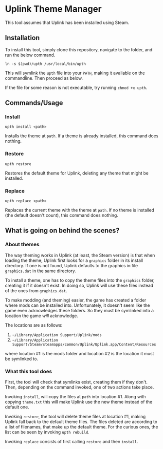 
# Uplink Theme Manager

This tool assumes that Uplink has been installed using Steam.

## Installation

To install this tool, simply clone this repository, navigate to the folder, and run the below command.

    ln -s $(pwd)/upth /usr/local/bin/upth

This will symlink the `upth` file into your `PATH`, making it available on the commandline.
Then proceed as below.

If the file for some reason is not executable, try running `chmod +x upth`.

## Commands/Usage

### Install

    upth install <path>

Installs the theme at `path`.
If a theme is already installed, this command does nothing.

### Restore

    upth restore

Restores the default theme for Uplink, deleting any theme that might be installed.

### Replace

    upth replace <path>

Replaces the current theme with the theme at `path`.
If no theme is installed (the default doesn't count), this command does nothing.

## What is going on behind the scenes?

### About themes

The way theming works in Uplink (at least, the Steam version) is that when loading the theme,
Uplink first looks for a `graphics` folder in its install directory.
If one is not found, Uplink defaults to the graphics in file `graphics.dat` in the same directory.

To install a theme, one has to copy the theme files into the `graphics` folder, creating it if it doesn't exist.
In doing so, Uplink will use these files instead of the ones from `graphics.dat`.

To make modding (and theming) easier, the game has created a folder where mods can be installed into.
Unfortunately, it doesn't seem like the game even acknowledges these folders.
So they must be symlinked into a location the game *will* acknowledge.

The locations are as follows:

1. `~/Library/Application Support/Uplink/mods`
2. `~/Library/Application Support/Steam/steamapps/common/Uplink/Uplink.app/Content/Resources`

where location #1 is the mods folder and location #2 is the location it must be symlinked to.

### What this tool does

First, the tool will check that symlinks exist, creating them if they don't.
Then, depending on the command invoked, one of two actions take place.

Invoking `install`, will copy the files at `path` into location #1.
Along with copying `theme.txt` this will make Uplink use the new theme instead of the default one.

Invoking `restore`, the tool will delete theme files at location #1, making Uplink fall back to the default theme files.
The files deleted are according to a list of filenames, that make up the default theme.
For the curious ones, the list can be seen by invoking `upth rebuild`.

Invoking `replace` consists of first calling `restore` and then `install`.
